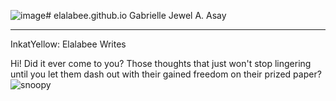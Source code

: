 ![image](https://github.com/elalabee/elalabee.github.io/assets/152251600/22e61c50-59cc-4780-810d-4e0dbe50084f)# elalabee.github.io
Gabrielle Jewel A. Asay
- - -
InkatYellow: Elalabee Writes

Hi! Did it ever come to you? Those thoughts that just won't stop lingering until you let them dash out with their gained freedom on their prized paper? 
![snoopy](![image](https://github.com/elalabee/elalabee.github.io/assets/152251600/3fc5c522-3d31-4765-a936-43f8884f4807)
)
